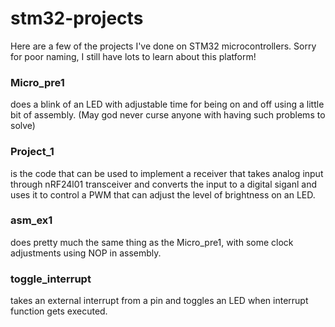 # stm32-projects
Here are a few of the projects I've done on STM32 microcontrollers.
Sorry for poor naming, I still have lots to learn about this platform!

### Micro_pre1 
does a blink of an LED with adjustable time for being on and off using a little bit of assembly.
(May god never curse anyone with having such problems to solve)

### Project_1
is the code that can be used to implement a receiver that takes analog input through nRF24l01 transceiver
and converts the input to a digital siganl and uses it to control a PWM that can adjust the level of 
brightness on an LED. 

### asm_ex1
does pretty much the same thing as the Micro_pre1, with some clock adjustments using NOP in assembly.

### toggle_interrupt
takes an external interrupt from a pin and toggles an LED when interrupt function gets executed.
